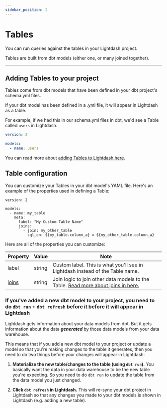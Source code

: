```yaml
---
sidebar_position: 2
---
```


# Tables

You can run queries against the tables in your Lightdash project.

Tables are built from dbt models (either one, or many joined together).

---

## Adding Tables to your project

Tables come from dbt models that have been defined in your dbt project's schema.yml files.

If your dbt model has been defined in a .yml file, it will appear in Lightdash as a table.

For example, if we had this in our schema.yml files in dbt, we'd see a Table called `users` in Lightdash.

```yaml
version: 2

models:
  - name: users
```

You can read more about [adding Tables to Lightdash here](/guides/adding-tables-to-lightdash).

## Table configuration

You can customize your Tables in your dbt model's YAML file. Here's an example of the properties used in defining a Table:

```
version: 2

models:
  - name: my_table
    meta:
      label: "My Custom Table Name"
      joins:
        - join: my_other_table
          sql_on: ${my_table.column_a} = ${my_other_table.column_a}
```

Here are all of the properties you can customize:

| Property                                            | Value                 | Note                                                                                  |
| --------------------------------------------------- | --------------------- | ------------------------------------------------------------------------------------- |
| label                                               | string                | Custom label. This is what you'll see in Lightdash instead of the Table name.        |
| [joins](joins.md)       | string                |  Join logic to join other data models to the Table. [Read more about joins in here.](joins.md)|

### If you've added a new dbt model to your project, you need to do `dbt run` + `dbt refresh` before it before it will appear in Lightdash

Lightdash gets information about your data models from dbt.
But it gets information about the data **_generated_** by those data models from your data warehouse.

This means that if you add a new dbt model to your project or update a model so that you're making changes
to the table it generates, then you need to do two things before your changes will appear in Lightdash:

1. **Materialize the new table/changes to the table (using `dbt run`).**
You basically want the data in your data warehouse to be the new
table you're expecting. So you need to do `dbt run` to update the table from the data model you just changed.  

2. **Click `dbt refresh` in Lightdash.**
This will re-sync your dbt project in Lightdash so that any changes you made
to your dbt models is shown in Lightdash (e.g. adding a new table).
